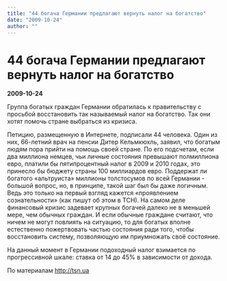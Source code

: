 ```yaml
---
title: "44 богача Германии предлагают вернуть налог на богатство"
date: "2009-10-24"
author: ""
---
```


# 44 богача Германии предлагают вернуть налог на богатство

**2009-10-24** 

Группа богатых граждан Германии обратилась к правительству с просьбой восстановить так называемый налог на богатство. Так они хотят помочь стране выбраться из кризиса.

Петицию, размещенную в Интернете, подписали 44 человека. Один из них, 66-летний врач на пенсии Дитер Кельмкюхль, заявил, что богатым людям пора прийти на помощь своей стране. По его подсчетам, если два миллиона немцев, чьи личные состояния превышают полмиллиона евро, платили бы пятипроцентный налог в 2009 и 2010 годах, это принесло бы бюджету страны 100 миллиардов евро. Поддержат ли богатого «альтруиста» миллионы толстосумов по всей Германии - большой вопрос, но, в принципе, такой шаг был бы даже логичным. Ведь это только на первый взгляд кажется «проявлением сознательности» (как пишут об этом в ТСН). На самом деле финансовый кризис задевает крупных богачей далеко не в меньшей мере, чем обычных граждан. И если обычные граждане считают, что ничем не могут повлиять на ситуацию, то для богатых вполне естественно пожертвовать частью состояния ради того, чтобы восстановить систему, позволяющую им приумножать своё состояние.

На данный момент в Германии подоходный налог взимается по прогрессивной шкале: ставка от 14 до 45% в зависимости от дохода.

По материалам http://tsn.ua